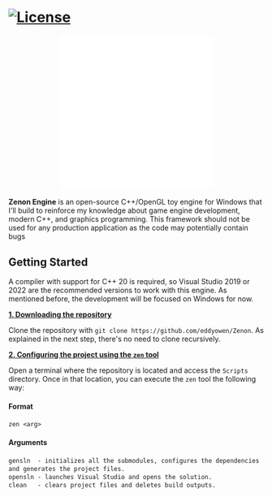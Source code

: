 # [![License](https://img.shields.io/github/license/eddyowen/zenon)](https://github.com/eddyowen/Zenon/blob/master/LICENSE)

<p align="center">
  <img src="./Content/Branding/zenon_engine_logo.svg" width="60%" alt="WSL logo"/>
</p>

**Zenon Engine** is an open-source C++/OpenGL toy engine for Windows that I'll build to reinforce my knowledge about game engine development, modern C++, and graphics programming. This framework should not be used for any production application as the code may potentially contain bugs <br/>

## Getting Started
A compiler with support for C++ 20 is required, so Visual Studio 2019 or 2022 are the recommended versions to work with this engine. As mentioned before, the development will be focused on Windows for now.  

<ins>**1. Downloading the repository**</ins>

Clone the repository with `git clone https://github.com/eddyowen/Zenon`. As explained in the next step, there's no need to clone recursively.

<ins>**2. Configuring the project using the `zen` tool**</ins>

Open a terminal where the repository is located and access the `Scripts` directory. Once in that location, you can execute the `zen` tool the following way:

#### Format
    zen <arg>
#### Arguments
    
    gensln  - initializes all the submodules, configures the dependencies and generates the project files.
    opensln - launches Visual Studio and opens the solution.
    clean   - clears project files and deletes build outputs.

